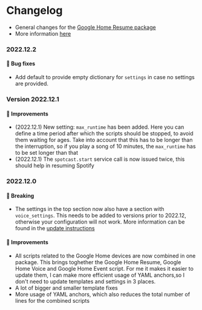 # Changelog

* General changes for the [Google Home Resume package](../google_home_resume.yaml)
* More information [here](../../readme.md)

### 2022.12.2

#### 🐛 Bug fixes

* Add default to provide empty dictionary for `settings` in case no settings are provided.

### Version 2022.12.1

#### 🌟 Improvements

* (2022.12.1) New setting: `max_runtime` has been added. Here you can define a time period after which the scripts should be stopped, to avoid them waiting for ages. Take into account that this has to be longer than the interruption, so if you play a song of 10 minutes, the `max_runtime` has to be set longer than that
* (2022.12.1) The `spotcast.start` service call is now issued twice, this should help in resuming Spotify

### 2022.12.0

#### 🚨 Breaking
* The settings in the top section now also have a section with `voice_settings`. This needs to be added to versions prior to 2022.12, otherwise your configuration will not work. More information can be found in the  [update instructions](https://github.com/TheFes/HA-configuration/tree/main/include/integrations/packages/google_cast#from-version-202211)

#### 🌟 Improvements

* All scripts related to the Google Home devices are now combined in one package. This brings toghether the Google Home Resume, Google Home Voice and Google Home Event script. For me it makes it easier to update them, I can make more efficient usage of YAML anchors,so I don't need to update templates and settings in 3 places.
* A lot of bigger and smaller template fixes
* More usage of YAML anchors, which also reduces the total number of lines for the combined scripts
